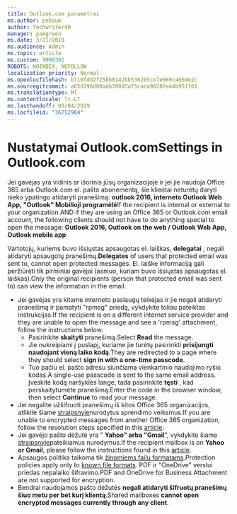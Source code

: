 ```yaml
---
title: Outlook.com parametrai
ms.author: pebaum
author: Techwriter40
manager: pamgreen
ms.date: 3/21/2019
ms.audience: Admin
ms.topic: article
ms.custom: 9000302
ROBOTS: NOINDEX, NOFOLLOW
localization_priority: Normal
ms.openlocfilehash: b710fdd2f258b8142bb536205ce7e969c4669e2c
ms.sourcegitcommit: a65d196d00adb70045af5caca9828fe44b951f61
ms.translationtype: MT
ms.contentlocale: lt-LT
ms.lasthandoff: 09/04/2019
ms.locfileid: "36752904"
---
```

# <a name="settings-in-outlookcom"></a><span data-ttu-id="21fc5-102">Nustatymai Outlook.com</span><span class="sxs-lookup"><span data-stu-id="21fc5-102">Settings in Outlook.com</span></span>

<span data-ttu-id="21fc5-103">Jei gavėjas yra vidinis ar išorinis jūsų organizacijoje ir jei jie naudoja Office 365 arba Outlook.com el. pašto abonementą, šie klientai neturėtų daryti nieko ypatingo atidaryti pranešimą: **outlook 2016, interneto Outlook Web App, "Outlook" Mobilioji programėlė**</span><span class="sxs-lookup"><span data-stu-id="21fc5-103">If the recipient is internal or external to your organization AND if they are using an Office 365 or Outlook.com email account, the following clients should not have to do anything special to open the message: **Outlook 2016, Outlook on the web / Outlook Web App, Outlook mobile app**</span></span>

<span data-ttu-id="21fc5-104">Vartotojų, kuriems buvo išsiųstas apsaugotas el. laiškas, **delegatai** , negali atidaryti apsaugotų pranešimų.</span><span class="sxs-lookup"><span data-stu-id="21fc5-104">**Delegates** of users that protected email was sent to, cannot open protected messages.</span></span> <span data-ttu-id="21fc5-105">El. laiške informaciją gali peržiūrėti tik pirminiai gavėjai (asmuo, kuriam buvo išsiųstas apsaugotas el. laiškas).</span><span class="sxs-lookup"><span data-stu-id="21fc5-105">Only the original recipients (person that protected email was sent to) can view the information in the email.</span></span>

- <span data-ttu-id="21fc5-106">Jei gavėjas yra kitame interneto paslaugų teikėjas ir jie&nbsp;negali atidaryti pranešimą ir pamatyti "rpmsg" priedą, vykdykite toliau pateiktas instrukcijas:</span><span class="sxs-lookup"><span data-stu-id="21fc5-106">If the recipient is on a different internet service provider and they are&nbsp;unable to open the message and see a 'rpmsg' attachment, follow the instructions below:</span></span>
    - <span data-ttu-id="21fc5-107">Pasirinkite **skaityti** pranešimą.</span><span class="sxs-lookup"><span data-stu-id="21fc5-107">Select **Read** the message.</span></span>
    - <span data-ttu-id="21fc5-108">Jie nukreipiami į puslapį, kuriame jie turėtų pasirinkti **prisijungti naudojant vieną laiko kodą**.</span><span class="sxs-lookup"><span data-stu-id="21fc5-108">They are redirected to a page where they should select **sign in with a one-time passcode**.</span></span>
    - <span data-ttu-id="21fc5-109">Tuo pačiu el. pašto adresu siunčiama vienkartinio naudojimo ryšio kodas.</span><span class="sxs-lookup"><span data-stu-id="21fc5-109">A single-use passcode is sent to the same email address.</span></span> <span data-ttu-id="21fc5-110">Įveskite kodą naršyklės lange, tada pasirinkite **tęsti** , kad perskaitytumėte pranešimą.</span><span class="sxs-lookup"><span data-stu-id="21fc5-110">Enter the code in the browser window, then select **Continue** to read your message.</span></span>
- <span data-ttu-id="21fc5-111">Jei negalite užšifruoti pranešimų iš kitos Office 365 organizacijos, atlikite šiame [straipsnyje](https://support.office.com/article/known-issues-opening-irm-protected-emails-sent-from-users-in-other-office-365-organizations-0dec0593-a05d-4aa2-8445-9311ebab3164)nurodytus sprendimo veiksmus.</span><span class="sxs-lookup"><span data-stu-id="21fc5-111">If you are unable to encrypted messages from another Office 365 organization, follow the resolution steps specified in this [article](https://support.office.com/article/known-issues-opening-irm-protected-emails-sent-from-users-in-other-office-365-organizations-0dec0593-a05d-4aa2-8445-9311ebab3164).</span></span>
- <span data-ttu-id="21fc5-112">Jei gavėjo pašto dėžutė yra " **Yahoo" arba "Gmail**", vykdykite</span> šiame [straipsnyje](https://support.office.com/article/how-do-i-open-a-protected-message-1157a286-8ecc-4b1e-ac43-2a608fbf3098)pateikiamus nurodymus.</span><span class="sxs-lookup"><span data-stu-id="21fc5-112">If the recipient mailbox is on **Yahoo or Gmail**, please follow the instructions</span> found in this [article](https://support.office.com/article/how-do-i-open-a-protected-message-1157a286-8ecc-4b1e-ac43-2a608fbf3098).</span></span>
- <span data-ttu-id="21fc5-113">Apsaugos politika taikoma tik [žinomiems failų formatams](https://docs.microsoft.com/azure/information-protection/rms-client/client-admin-guide-file-types).</span><span class="sxs-lookup"><span data-stu-id="21fc5-113">Protection policies apply only to [known file formats](https://docs.microsoft.com/azure/information-protection/rms-client/client-admin-guide-file-types).</span></span> <span data-ttu-id="21fc5-114">PDF ir "OneDrive" verslui priedas nepalaiko šifravimo.</span><span class="sxs-lookup"><span data-stu-id="21fc5-114">PDF and OneDrive for Business Attachment are not supported for encryption.</span></span>
- <span data-ttu-id="21fc5-115">Bendrai naudojamos pašto dėžutės **negali atidaryti šifruotų pranešimų šiuo metu per bet kurį klientą**.</span><span class="sxs-lookup"><span data-stu-id="21fc5-115">Shared mailboxes **cannot open encrypted messages currently through any client**.</span></span> 
